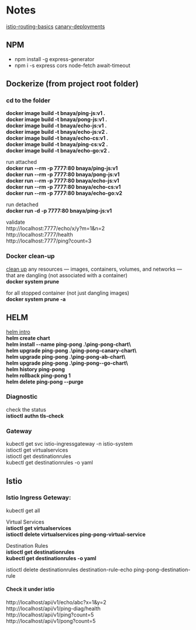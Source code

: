 # Notes

[istio-routing-basics](https://medium.com/google-cloud/istio-routing-basics-14feab3c040e)
[canary-deployments](https://kublr.com/blog/hands-on-canary-deployments-with-istio-and-kubernetes/)

## NPM

- npm install -g express-generator
- npm i -s express cors node-fetch await-timeout

## Dockerize (from project root folder)

### cd to the folder  
**docker image build -t bnaya/ping-js:v1 .**  
**docker image build -t bnaya/pong-js:v1 .**  
**docker image build -t bnaya/echo-js:v1 .**  
**docker image build -t bnaya/echo-js:v2 .**  
**docker image build -t bnaya/echo-cs:v1 .**  
**docker image build -t bnaya/ping-cs:v2 .**  
**docker image build -t bnaya/echo-go:v2 .**  

run attached  
**docker run --rm -p 7777:80 bnaya/ping-js:v1**  
**docker run --rm -p 7777:80 bnaya/pong-js:v1**  
**docker run --rm -p 7777:80 bnaya/echo-js:v1**  
**docker run --rm -p 7777:80 bnaya/echo-cs:v1**  
**docker run --rm -p 7777:80 bnaya/echo-go:v2**  

run detached  
**docker run -d -p 7777:80 bnaya/ping-js:v1**

validate  
http://localhost:7777/echo/x/y?m=1&n=2  
http://localhost:7777/health  
http://localhost:7777/ping?count=3  

### Docker clean-up

[clean up](https://www.digitalocean.com/community/tutorials/how-to-remove-docker-images-containers-and-volumes) any resources — images, containers, volumes, and networks — that are dangling (not associated with a container)  
**docker system prune**

for all stopped container (not just dangling images)  
**docker system prune -a**

## HELM

[helm intro](https://docs.bitnami.com/kubernetes/how-to/create-your-first-helm-chart/)  
**helm create chart**  
**helm install --name ping-pong .\ping-pong-chart\\**  
**helm upgrade ping-pong .\ping-pong-canary-chart\\**  
**helm upgrade ping-pong .\ping-pong-ab-chart\\**  
**helm upgrade ping-pong .\ping-pong--go-chart\\**  
**helm history ping-pong**  
**helm rollback ping-pong 1**  
**helm delete ping-pong --purge**

### Diagnostic

check the status  
**istioctl authn tls-check**

### Gateway

kubectl get svc istio-ingressgateway -n istio-system  
istioctl get virtualservices  
istioctl get destinationrules  
kubectl get destinationrules -o yaml  

## Istio


### Istio Ingress Geteway:
kubectl get all  

Virtual Services  
**istioctl get virtualservices**  
**istioctl delete virtualservices ping-pong-virtual-service**  

Destination Rules  
**istioctl get destinationrules**  
**kubectl get destinationrules -o yaml**  

istioctl delete destinationrules destination-rule-echo ping-pong-destination-rule  

#### Check it under istio  
http://localhost/api/v1/echo/abc?x=1&y=2  
http://localhost/api/v1/ping-diag/health  
http://localhost/api/v1/ping?count=5  
http://localhost/api/v1/pong?count=5  